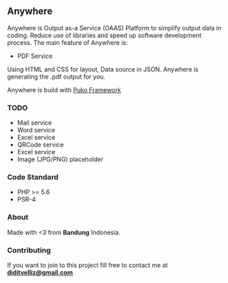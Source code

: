 ## Anywhere

Anywhere is Output as-a Service (OAAS) Platform to simplify output data in coding. 
Reduce use of libraries and speed up software development process.
The main feature of Anywhere is:

* PDF Service

Using HTML and CSS for layout, Data source in JSON. Anywhere is generating the .pdf output for you.

Anywhere is build with [Puko Framework](https://velliz.github.io/pukoframework)

### TODO

* Mail service
* Word service
* Excel service
* QRCode service
* Excel service
* Image (JPG/PNG) placeholder

### Code Standard

* PHP >= 5.6
* PSR-4

### About

Made with <3 from **Bandung** Indonesia.

### Contributing

If you want to join to this project fill free to contact me at **diditvelliz@gmail.com**
